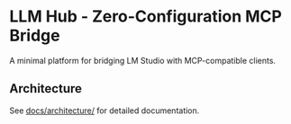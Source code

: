 # LLM Hub - Zero-Configuration MCP Bridge

A minimal platform for bridging LM Studio with MCP-compatible clients.

## Architecture

See [docs/architecture/](docs/architecture/) for detailed documentation.